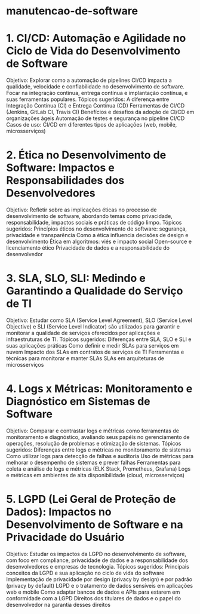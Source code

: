 # manutencao-de-software

# 1. CI/CD: Automação e Agilidade no Ciclo de Vida do Desenvolvimento de Software

Objetivo: Explorar como a automação de pipelines CI/CD impacta a qualidade, velocidade e confiabilidade no desenvolvimento de software. Focar na integração contínua, entrega contínua e implantação contínua, e suas ferramentas populares.
Tópicos sugeridos:
A diferença entre Integração Contínua (CI) e Entrega Contínua (CD)
Ferramentas de CI/CD (Jenkins, GitLab CI, Travis CI)
Benefícios e desafios da adoção de CI/CD em organizações ágeis
Automação de testes e segurança no pipeline CI/CD
Casos de uso: CI/CD em diferentes tipos de aplicações (web, mobile, microsserviços)

# 2. Ética no Desenvolvimento de Software: Impactos e Responsabilidades dos Desenvolvedores

Objetivo: Refletir sobre as implicações éticas no processo de desenvolvimento de software, abordando temas como privacidade, responsabilidade, impactos sociais e práticas de código limpo.
Tópicos sugeridos:
Princípios éticos no desenvolvimento de software: segurança, privacidade e transparência
Como a ética influencia decisões de design e desenvolvimento
Ética em algoritmos: viés e impacto social
Open-source e licenciamento ético
Privacidade de dados e a responsabilidade do desenvolvedor

# 3. SLA, SLO, SLI: Medindo e Garantindo a Qualidade do Serviço de TI

Objetivo: Estudar como SLA (Service Level Agreement), SLO (Service Level Objective) e SLI (Service Level Indicator) são utilizados para garantir e monitorar a qualidade de serviços oferecidos por aplicações e infraestruturas de TI.
Tópicos sugeridos:
Diferenças entre SLA, SLO e SLI e suas aplicações práticas
Como definir e medir SLAs para serviços em nuvem
Impacto dos SLAs em contratos de serviços de TI
Ferramentas e técnicas para monitorar e manter SLAs
SLAs em arquiteturas de microsserviços

# 4. Logs x Métricas: Monitoramento e Diagnóstico em Sistemas de Software

Objetivo: Comparar e contrastar logs e métricas como ferramentas de monitoramento e diagnóstico, avaliando seus papéis no gerenciamento de operações, resolução de problemas e otimização de sistemas.
Tópicos sugeridos:
Diferenças entre logs e métricas no monitoramento de sistemas
Como utilizar logs para detecção de falhas e auditoria
Uso de métricas para melhorar o desempenho de sistemas e prever falhas
Ferramentas para coleta e análise de logs e métricas (ELK Stack, Prometheus, Grafana)
Logs e métricas em ambientes de alta disponibilidade (cloud, microsserviços)

# 5. LGPD (Lei Geral de Proteção de Dados): Impactos no Desenvolvimento de Software e na Privacidade do Usuário

Objetivo: Estudar os impactos da LGPD no desenvolvimento de software, com foco em compliance, privacidade de dados e a responsabilidade dos desenvolvedores e empresas de tecnologia.
Tópicos sugeridos:
Principais conceitos da LGPD e sua aplicação no ciclo de vida do software
Implementação de privacidade por design (privacy by design) e por padrão (privacy by default)
LGPD e o tratamento de dados sensíveis em aplicações web e mobile
Como adaptar bancos de dados e APIs para estarem em conformidade com a LGPD
Direitos dos titulares de dados e o papel do desenvolvedor na garantia desses direitos